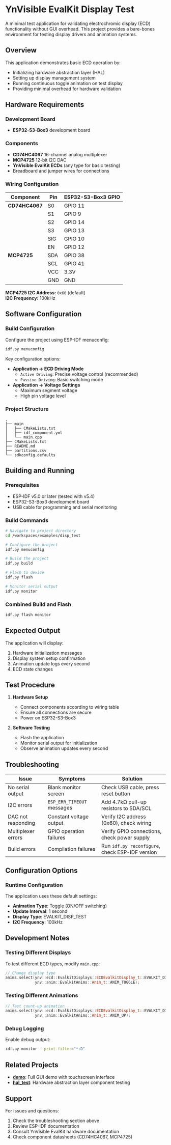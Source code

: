 # YnVisible EvalKit Display Test

A minimal test application for validating electrochromic display (ECD) functionality without GUI overhead. This project provides a bare-bones environment for testing display drivers and animation systems.

## Overview

This application demonstrates basic ECD operation by:
- Initializing hardware abstraction layer (HAL)
- Setting up display management system
- Running continuous toggle animation on test display
- Providing minimal overhead for hardware validation

## Hardware Requirements

### Development Board
- **ESP32-S3-Box3** development board

### Components
- **CD74HC4067** 16-channel analog multiplexer
- **MCP4725** 12-bit I2C DAC
- **YnVisible EvalKit ECDs** (any type for basic testing)
- Breadboard and jumper wires for connections

### Wiring Configuration

| Component | Pin | ESP32-S3-Box3 GPIO |
|-----------|-----|---------------------|
| **CD74HC4067** | S0 | GPIO 11 |
| | S1 | GPIO 9 |
| | S2 | GPIO 14 |
| | S3 | GPIO 13 |
| | SIG | GPIO 10 |
| | EN | GPIO 12 |
| **MCP4725** | SDA | GPIO 38 |
| | SCL | GPIO 41 |
| | VCC | 3.3V |
| | GND | GND |

**MCP4725 I2C Address:** `0x60` (default)  
**I2C Frequency:** 100kHz

## Software Configuration

### Build Configuration

Configure the project using ESP-IDF menuconfig:

```bash
idf.py menuconfig
```

Key configuration options:
- **Application → ECD Driving Mode**
  - `Active Driving`: Precise voltage control (recommended)
  - `Passive Driving`: Basic switching mode
- **Application → Voltage Settings**
  - Maximum segment voltage
  - High pin voltage level

### Project Structure

```
.
├── main
│   ├── CMakeLists.txt
│   ├── idf_component.yml
│   └── main.cpp
├── CMakeLists.txt
├── README.md
├── partitions.csv
└── sdkconfig.defaults
```

## Building and Running

### Prerequisites
- ESP-IDF v5.0 or later (tested with v5.4)
- ESP32-S3-Box3 development board
- USB cable for programming and serial monitoring

### Build Commands

```bash
# Navigate to project directory
cd /workspaces/examples/disp_test

# Configure the project
idf.py menuconfig

# Build the project
idf.py build

# Flash to device
idf.py flash

# Monitor serial output
idf.py monitor
```

### Combined Build and Flash
```bash
idf.py flash monitor
```

## Expected Output

The application will display:
1. Hardware initialization messages
2. Display system setup confirmation
3. Animation update logs every second
4. ECD state changes 

## Test Procedure

1. **Hardware Setup**
   - Connect components according to wiring table
   - Ensure all connections are secure
   - Power on ESP32-S3-Box3

2. **Software Testing**
   - Flash the application
   - Monitor serial output for initialization
   - Observe animation updates every second

## Troubleshooting

| Issue | Symptoms | Solution |
|-------|----------|----------|
| No serial output | Blank monitor screen | Check USB cable, press reset button |
| I2C errors | `ESP_ERR_TIMEOUT` messages | Add 4.7kΩ pull-up resistors to SDA/SCL |
| DAC not responding | Constant voltage output | Verify I2C address (0x60), check wiring |
| Multiplexer errors | GPIO operation failures | Verify GPIO connections, check power supply |
| Build errors | Compilation failures | Run `idf.py reconfigure`, check ESP-IDF version |

## Configuration Options


### Runtime Configuration
The application uses these default settings:
- **Animation Type**: Toggle (ON/OFF switching)
- **Update Interval**: 1 second
- **Display Type**: EVALKIT_DISP_TEST
- **I2C Frequency**: 100kHz

## Development Notes

### Testing Different Displays
To test different ECD types, modify `main.cpp`:

```cpp
// Change display type
anims.select(ynv::ecd::EvalkitDisplays::ECDEvalkitDisplay_t::EVALKIT_DISP_SINGLE_SEGMENT_DISPLAY,
             ynv::anim::EvalkitAnims::Anim_t::ANIM_TOGGLE);
```

### Testing Different Animations
```cpp
// Test count-up animation
anims.select(ynv::ecd::EvalkitDisplays::ECDEvalkitDisplay_t::EVALKIT_DISP_TEST,
             ynv::anim::EvalkitAnims::Anim_t::ANIM_UP);
```

### Debug Logging
Enable debug output:
```bash
idf.py monitor --print-filter="*:D"
```

## Related Projects

- **[demo](../demo/)**: Full GUI demo with touchscreen interface
- **[hal_test](../hal_test/)**: Hardware abstraction layer component testing

## Support

For issues and questions:
1. Check the troubleshooting section above
2. Review ESP-IDF documentation
3. Consult YnVisible EvalKit hardware documentation
4. Check component datasheets (CD74HC4067, MCP4725)